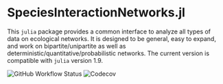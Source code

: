 # SpeciesInteractionNetworks.jl

This `julia` package provides a common interface to analyze all types of data on
ecological networks. It is designed to be general, easy to expand, and work on
bipartite/unipartite as well as deterministic/quantitative/probabilistic
networks. The current version is compatible with `julia` version 1.9.

![GitHub Workflow Status](https://img.shields.io/github/actions/workflow/status/PoisotLab/SpeciesInteractionNetworks.jl/RunTests.yml?label=Unit%20tests) ![Codecov](https://img.shields.io/codecov/c/github/PoisotLab/SpeciesInteractionNetworks.jl?label=Tests%20coverage)